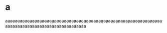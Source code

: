 # a
aaaaaaaaaaaaaaaaaaaaaaaaaaaaaaaaaaaaaaaaaaaaaaaaaaaaaaaaaaaaaaaaaaaaaaaaaaaaaaaaaaaaaaaaaaaaaaaaa

